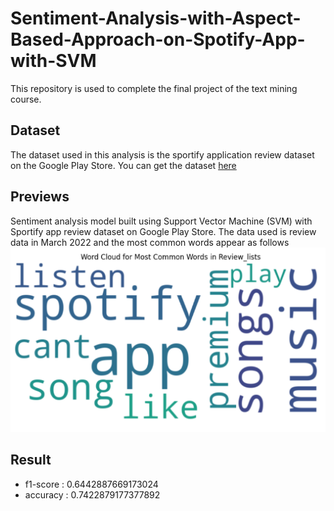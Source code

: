 # Sentiment-Analysis-with-Aspect-Based-Approach-on-Spotify-App-with-SVM
This repository is used to complete the final project of the text mining course.

## Dataset
The dataset used in this analysis is the sportify application review dataset on the Google Play Store. You can get the dataset [here](https://www.kaggle.com/datasets/mfaaris/spotify-app-reviews-2022/data)

## Previews
Sentiment analysis model built using Support Vector Machine (SVM) with Sportify app review dataset on Google Play Store. The data used is review data in March 2022 and the most common words appear as follows
![WordCloud](https://github.com/Adkurrr/Sentiment-Analysis-with-Aspect-Based-Approach-on-Spotify-App-with-SVM/blob/main/assets/wordcloud.png)

## Result 
- f1-score : 0.6442887669173024
- accuracy : 0.7422879177377892